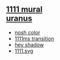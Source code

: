 ## [1111 mural <br> uranus](https://webmural.com/1111)

* [nosh color](https://s9a.page/nosh)
* [1111ms transition](page.css)
* [hey shadow](punk.css)
* [1111.svg](https://webmural.com/1111/1111.svg)
